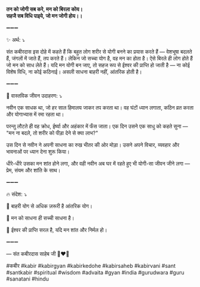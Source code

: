 **तन को जोगी सब करे, मन को बिरला कोय।**\
**सहजै सब विधि पाइये, जो मन जोगी होय।।**

➖➖➖

✨ अर्थ: ⤵

संत कबीरदास इस दोहे में कहते हैं कि बहुत लोग शरीर से योगी बनने का प्रयास करते हैं — वेशभूषा बदलते हैं, जंगलों में जाते हैं, तप करते हैं। लेकिन जो सच्चा योग है, वह मन का होता है। ऐसे बिरले ही लोग होते हैं जो मन को साध लेते हैं। यदि मन योगी बन जाए, तो सहज रूप से ईश्वर की प्राप्ति हो जाती है — ना कोई विशेष विधि, ना कोई कठिनाई। असली साधना बाहरी नहीं, आंतरिक होती है।

➖➖➖

🌾 वास्तविक जीवन उदाहरण: ⤵

नवीन एक साधक था, जो हर साल हिमालय जाकर तप करता था। वह घंटों ध्यान लगाता, कठिन व्रत करता और योगाभ्यास में रमा रहता था।

परन्तु लौटते ही वह क्रोध, ईर्ष्या और अहंकार में फँस जाता। एक दिन उसने एक साधु को कहते सुना — "मन ना बदले, तो शरीर को पीड़ा देने से क्या लाभ?"

उस दिन से नवीन ने अपनी साधना का रुख भीतर की ओर मोड़ा। उसने अपने विचार, व्यवहार और भावनाओं पर ध्यान देना शुरू किया।

धीरे-धीरे उसका मन शांत होने लगा, और वही नवीन अब घर में रहते हुए भी योगी-सा जीवन जीने लगा — प्रेम, संयम और शांति के साथ।

➖➖➖

🔥 संदेश: ⤵

📌 बाहरी योग से अधिक ज़रूरी है आंतरिक योग।

📌 मन को साधना ही सच्ची साधना है।

📌 ईश्वर की प्राप्ति सरल है, यदि मन शांत और निर्मल हो।

➖➖➖

— संत कबीरदास साहेब जी 🙏❤️💯

#कबीर #kabir #kabirgyan #kabirkedohe #kabirsaheb #kabirvani #sant #santkabir #spiritual #wisdom #advaita #gyan #india #gurudwara #guru #sanatani #hindu
